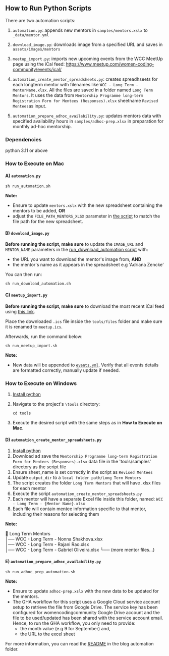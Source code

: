 ## How to Run Python Scripts

There are two automation scripts:
1) `automation.py`: appends new mentors in `samples/mentors.xslx` to `_data/mentor.yml`

2) `download_image.py`: downloads image from a specified URL and saves in `assets/images/mentors`

3) `meetup_import.py`: imports new upcoming events from the WCC MeetUp page using the iCal feed: https://www.meetup.com/women-coding-community/events/ical/

4) `automation_create_mentor_spreadsheets.py`: creates spreadhseets for each longterm mentor with filenames like `WCC - Long Term - MentorName.xlsx`. All the files are saved in a folder named `Long Term Mentors`. It uses the data from `Mentorship Programme long-term Registration Form for Mentees (Responses).xlsx` sheetname `Revised Mentees`as input.

5) `automation_prepare_adhoc_availability.py`: updates mentors data with specified availability hours in `samples/adhoc-prep.xlsx` in preparation for monthly ad-hoc mentorship.

### Dependencies

python 3.11 or above

### How to Execute on Mac

#### A) `automation.py`

```shell
sh run_automation.sh
```
**Note:** 
- Ensure to update `mentors.xslx` with the new spreadsheet containing the mentors to be added, **OR** 
- adjust the `FILE_PATH_MENTORS_XLSX` parameter in [the script](run_automation.sh) to match the file path for the new spreadsheet.


#### B) `download_image.py`

**Before running the script, make sure** to update the `IMAGE_URL` and `MENTOR_NAME` parameters in the [run_download_automation script](run_download_automation.sh) with:
- the URL you want to download the mentor's image from, **AND**
- the mentor's name as it appears in the spreadsheet e.g 'Adriana Zencke'

You can then run: 
```shell
sh run_download_automation.sh
```

#### C) `meetup_import.py`
**Before running the script, make sure** to download the most recent iCal feed using [this link](https://www.meetup.com/women-coding-community/events/ical/).

Place the downloaded `.ics` file inside the `tools/files` folder and make sure it is renamed to `meetup.ics`.

Afterwards, run the command below:
```shell
sh run_meetup_import.sh
```

**Note:** 
- New data will be appended to [`events.yml`](../_data/events.yml). Verify that all events details are formatted correctly, manually update if needed.

### How to Execute on Windows

1) [Install python](https://www.python.org/downloads/windows)

2) Navigate to the project's `\tools` directory:

    ```
    cd tools
    ```

3) Execute the desired script with the same steps as in **How to Execute on Mac**.

#### D) `automation_create_mentor_spreadsheets.py`

1) [Install python](https://www.python.org/downloads/windows)
2) Download ad save the `Mentorship Programme long-term Registration Form for Mentees (Responses).xlsx` data file in the 'tools/samples' directory as the script file
3) Ensure sheet_name is set correctly in the script as `Revised Mentees`
4) Update `output_dir` to a `local folder path/Long Term Mentors`
5) The script creates the folder `Long Term Mentors` that will have .xlsx files for each mentor
6) Execute the script `automation_create_mentor_spreadsheets.py`
7) Each mentor will have a separate Excel file inside this folder, named: `WCC - Long Term - {Mentor Name}.xlsx`
8) Each file will contain mentee information specific to that mentor, including their reasons for selecting them

**Note:** 
  
📁 Long Term Mentors  
  │── WCC - Long Term - Nonna Shakhova.xlsx  
  │── WCC - Long Term - Rajani Rao.xlsx  
  │── WCC - Long Term - Gabriel Oliveira.xlsx   └── (more mentor files...)  

#### E) `automation_prepare_adhoc_availability.py`

```shell
sh run_adhoc_prep_automation.sh
```
**Note:** 
- Ensure to update `adhoc-prep.xslx` with the new data to be updated for the mentors. 
- The GHA workflow for this script uses a Google Cloud service account setup to retrieve the file from Google Drive. The service key has been configured for womencodingcommunity Google Drive account and the file to be used/updated has been shared with the service account email.
Hence, to run the GHA workflow, you only need to provide:
  - the month value (e.g 9 for September) and,
  - the URL to the excel sheet

For more information, you can read the [README](blog_automation/README.md) in the blog automation folder.
